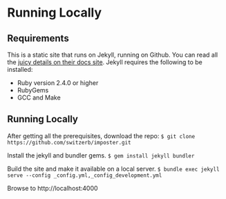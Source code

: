 # Running Locally

## Requirements

This is a static site that runs on Jekyll, running on Github. You can read all the [juicy details on their docs site](https://jekyllrb.com/docs). Jekyll requires the following to be installed:

* Ruby version 2.4.0 or higher
* RubyGems
* GCC and Make

## Running Locally

After getting all the prerequisites, download the repo:
`$ git clone https://github.com/switzerb/imposter.git`

Install the jekyll and bundler gems.
`$ gem install jekyll bundler`

Build the site and make it available on a local server.
`$ bundle exec jekyll serve --config _config.yml,_config_development.yml`

Browse to http://localhost:4000
